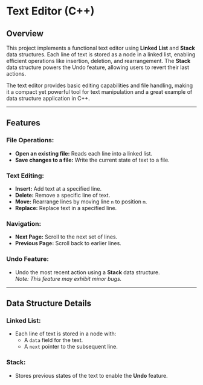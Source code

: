 # Text Editor (C++)

## Overview
This project implements a functional text editor using **Linked List** and **Stack** data structures. Each line of text is stored as a node in a linked list, enabling efficient operations like insertion, deletion, and rearrangement. The **Stack** data structure powers the Undo feature, allowing users to revert their last actions.

The text editor provides basic editing capabilities and file handling, making it a compact yet powerful tool for text manipulation and a great example of data structure application in C++.

---

## Features

### File Operations:
- **Open an existing file:** Reads each line into a linked list.
- **Save changes to a file:** Write the current state of text to a file.

### Text Editing:
- **Insert:** Add text at a specified line.
- **Delete:** Remove a specific line of text.
- **Move:** Rearrange lines by moving line `n` to position `m`.
- **Replace:** Replace text in a specified line.

### Navigation:
- **Next Page:** Scroll to the next set of lines.
- **Previous Page:** Scroll back to earlier lines.

### Undo Feature:
- Undo the most recent action using a **Stack** data structure.  
  *Note: This feature may exhibit minor bugs.*

---

## Data Structure Details

### Linked List:
- Each line of text is stored in a node with:
  - A `data` field for the text.
  - A `next` pointer to the subsequent line.

### Stack:
- Stores previous states of the text to enable the **Undo** feature.


   

